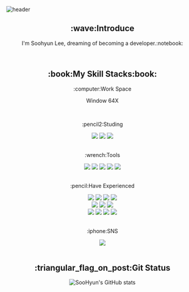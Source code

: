 
![header](https://capsule-render.vercel.app/api?type=waving&text=Soo%Lee&fontColor=d6ace6&fontSize=40)

<div align=center>
  <h2>:wave:Introduce</h2>
  <p>I'm Soohyun Lee, dreaming of becoming a developer.:notebook:</p>
</div>
<br>

<div align=center>
  <h2>:book:My Skill Stacks:book:</h2>
  
  <p>:computer:Work Space</p>
  <p>Window 64X</p>
  <br>

  <p>:pencil2:Studing</p>
  <img src="https://img.shields.io/badge/C-A8B9CC?style=flat-square&logo=C&logoColor=white">
  <img src="https://img.shields.io/badge/java-007396?style=flat-square&logo=java&logoColor=white">
  <img src="https://img.shields.io/badge/python-3776AB?style=flat-square&logo=python&logoColor=white"> 
  <br><br>
    
  <p>:wrench:Tools</p>
  <img src="https://img.shields.io/badge/Visual Studio Code-007ACC?style=flat-square&logo=Visual Studio Code&logoColor=white">
  <img src="https://img.shields.io/badge/github-181717?style=flat-square&logo=github&logoColor=white">
  <img src="https://img.shields.io/badge/git-F05032?style=flat-square&logo=git&logoColor=white">
  <img src="https://img.shields.io/badge/linux-FCC624?style=flat-square&logo=linux&logoColor=black">
  <img src="https://img.shields.io/badge/IntelliJ IDEA-000000?style=flat-square&logo=Intellij IDEA&logoColor=white">
  <br><br>
  
  <p>:pencil:Have Experienced</p>
  <img src="https://img.shields.io/badge/VirtualBox-183A61?style=flat-square&logo=VirtualBox&logoColor=white">
  <img src="https://img.shields.io/badge/FileZilla-BF0000?style=flat-square&logo=FIleZilla&logoColor=white">
  <img src="https://img.shields.io/badge/Raspberry Pi-A22846?style=flat-square&logo=Raspberry Pi&logoColor=white">
  <img src="https://img.shields.io/badge/Ubuntu-E95420?style=flat-square&logo=Ubuntu&logoColor=white">
  <br>
  <img src="https://img.shields.io/badge/css-1572B6?style=flat-square&logo=css3&logoColor=white"> 
  <img src="https://img.shields.io/badge/html5-E34F26?style=flat-square&logo=html5&logoColor=white"> 
  <img src="https://img.shields.io/badge/javascript-F7DF1E?style=flat-square&logo=javascript&logoColor=black">   
  <br>
  <img src="https://img.shields.io/badge/Heroku-430098?style=flat-square&logo=Heroku&logoColor=white"> 
  <img src="https://img.shields.io/badge/MySQL-4479A1?style=flat-square&logo=MySQL&logoColor=white">
  <img src="https://img.shields.io/badge/MariaDB-003545?style=flat-square&logo=MariaDB&logoColor=white">
  <img src="https://img.shields.io/badge/Flutter-02569B?style=flat-square&logo=Flutter&logoColor=white">
  <br><br>
  
  <p>:iphone:SNS</p>
  <img src="https://img.shields.io/badge/Instagram-E4405F?style=flat-square&logo=instagram&logoColor=white"> 
  <br><br>

  <h2>:triangular_flag_on_post:Git Status</h2>

![SooHyun's GitHub stats](https://github-readme-stats.vercel.app/api?username=soolee97&show_icons=true&theme=dark)
</div>
